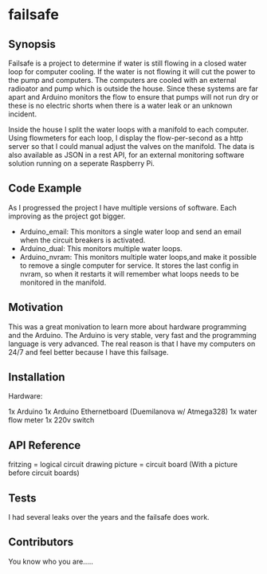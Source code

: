 failsafe
========

## Synopsis

Failsafe is a project to determine if water is still flowing in a closed water loop for computer cooling. If the water is not flowing it will cut the power to the pump and computers. The computers are cooled with an external radioator and pump which is outside the house. Since these systems are far apart and Arduino monitors the flow to ensure that pumps will not run dry or these is no electric shorts when there is a water leak or an unknown incident.

Inside the house I split the water loops with a manifold to each computer. Using flowmeters for each loop, I display the flow-per-second as a http server so that I could manual adjust the valves on the manifold. The data is also available as JSON in a rest API, for an external monitoring software solution running on a seperate Raspberry Pi.

## Code Example

As I progressed the project I have multiple versions of software. Each improving as the project got bigger.
- Arduino_email: This monitors a single water loop and send an email when the circuit breakers is activated.
- Arduino_dual: This monitors multiple water loops.
- Arduino_nvram: This monitors multiple water loops,and make it possible to remove a single computer for service. It stores the last config in nvram, so when it restarts it will remember what loops needs to be monitored in the manifold.

## Motivation

This was a great monivation to learn more about hardware programming and the Arduino. The Arduino is very stable, very fast and the programming language is very advanced. The real reason is that I have my computers on 24/7 and feel better because I have this failsage.

## Installation

Hardware:

1x Arduino
1x Arduino Ethernetboard (Duemilanova w/ Atmega328)
1x water flow meter
1x 220v switch

## API Reference

fritzing = logical circuit drawing
picture = circuit board (With a picture before circuit boards)

## Tests

I had several leaks over the years and the failsafe does work.

## Contributors

You know who you are.....

